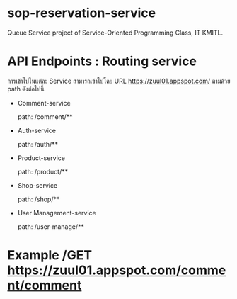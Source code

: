 # sop-reservation-service
Queue Service project of Service-Oriented Programming Class, IT KMITL.

# API Endpoints : Routing service

การเข้าไปในแต่ละ Service สามารถเข้าไปโดย URL https://zuul01.appspot.com/ ตามด้วย path ดังต่อไปนี้

* Comment-service

  path: /comment/**  
  
* Auth-service

  path: /auth/**
  
* Product-service

  path: /product/**
  
* Shop-service

  path: /shop/**
  
* User Management-service

  path: /user-manage/**
      
# Example /GET https://zuul01.appspot.com/comment/comment 
